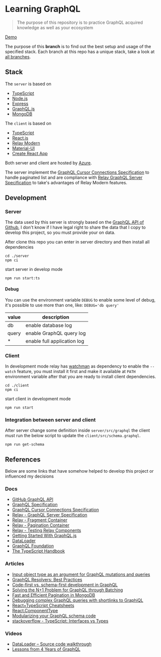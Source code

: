 # Learning GraphQL

> The purpose of this repository is to practice GraphQL acquired knowledge as well as your ecosystem

[Demo](https://belchior-learning-graphql.azurewebsites.net)

The purpose of this **branch** is to find out the best setup and usage of the specified stack. Each branch at this repo has a unique stack, take a look at [all branches](https://github.com/belchior/learning-graphql/branches/all).

## Stack

The `server` is based on

- [TypeScript](https://github.com/microsoft/TypeScript)
- [Node.js](https://github.com/nodejs/node)
- [Express](https://github.com/expressjs/express)
- [GraphQL.js](https://github.com/graphql/graphql-js)
- [MongoDB](https://www.mongodb.com/)

The `client` is based on

- [TypeScript](https://github.com/microsoft/TypeScript)
- [React.js](https://github.com/facebook/react)
- [Relay Modern](https://github.com/facebook/relay)
- [Material-UI](https://github.com/mui-org/material-ui)
- [Create React App](https://github.com/facebook/create-react-app)

Both server and client are hosted by [Azure](https://azure.microsoft.com).

The server implement the [GraphQL Cursor Connections Specification](https://relay.dev/graphql/connections.htm) to handle paginated list and are compliance with [Relay GraphQL Server Specification](https://relay.dev/docs/en/graphql-server-specification.html) to take's advantages of Relay Modern features.

## Development

### Server

The data used by this server is strongly based on the [GraphQL API of Github](https://developer.github.com/v4/explorer/), I don't know if I have legal right to share the data that I copy to develop this project, so you must provide your on data.

After clone this repo you can enter in server directory and then install all dependencies

```shell
cd ./server
npm ci
```

start server in develop mode

```shell
npm run start:ts
```

#### Debug

You can use the environment variable `DEBUG` to enable some level of debug, it's possible to use more than one, like: `DEBUG='db query'`

| value | description                 |
|-------|-----------------------------|
| db    | enable database log         |
| query | enable GraphQL query log    |
| *     | enable full application log |

### Client

In development mode relay has [watchman](https://github.com/facebook/watchman) as dependency to enable the `--watch` feature, you must install it first and make it available at `PATH` environment variable after that you are ready to install client dependencies.

```shell
cd ./client
npm ci
```

start client in development mode

```shell
npm run start
```

### Integration between server and client

After server change some definition inside `server/src/graphql` the client must run the below script to update the `client/src/schema.graphql`.

```shell
npm run get-schema
```

## References

Below are some links that have somehow helped to develop this project or influenced my decisions

### Docs

- [GitHub GraphQL API](https://developer.github.com/v4/explorer/)
- [GraphQL Specification](http://spec.graphql.org/June2018/)
- [GraphQL Cursor Connections Specification](https://relay.dev/graphql/connections.htm)
- [Relay - GraphQL Server Specification](https://relay.dev/docs/en/graphql-server-specification.html)
- [Relay - Fragment Container](https://relay.dev/docs/en/fragment-container)
- [Relay - Pagination Container](https://relay.dev/docs/en/pagination-container)
- [Relay - Testing Relay Components](https://relay.dev/docs/en/testing-relay-components#relay_test_operation)
- [Getting Started With GraphQL.js](https://graphql.org/graphql-js/)
- [DataLoader](https://github.com/graphql/dataloader)
- [GraphQL Foundation](https://foundation.graphql.org/)
- [The TypeScript Handbook](https://www.typescriptlang.org/docs/handbook/)

### Articles

- [Input object type as an argument for GraphQL mutations and queries](https://atheros.ai/blog/input-object-type-as-an-argument-for-graphql-mutations-and-queries)
- [GraphQL Resolvers: Best Practices](https://medium.com/paypal-engineering/graphql-resolvers-best-practices-cd36fdbcef55)
- [Code-first vs. schema-first development in GraphQL](https://blog.logrocket.com/code-first-vs-schema-first-development-graphql/)
- [Solving the N+1 Problem for GraphQL through Batching](https://engineering.shopify.com/blogs/engineering/solving-the-n-1-problem-for-graphql-through-batching)
- [Fast and Efficient Pagination in MongoDB](https://www.codementor.io/@arpitbhayani/fast-and-efficient-pagination-in-mongodb-9095flbqr)
- [Debugging complex GraphQL queries with shortlinks to GraphiQL](https://nilsnh.no/2018/08/04/debugging-complex-graphql-queries-with-shortlinks-to-graphiql/)
- [React+TypeScript Cheatsheets](https://github.com/typescript-cheatsheets/react-typescript-cheatsheet)
- [React.ComponentType](https://flow.org/en/docs/react/types/#toc-react-componenttype)
- [Modularizing your GraphQL schema code](https://www.apollographql.com/blog/modularizing-your-graphql-schema-code-d7f71d5ed5f2)
- [stackoverflow - TypeScript: Interfaces vs Types](https://stackoverflow.com/questions/37233735/typescript-interfaces-vs-types#answer-52682220)

### Videos

- [DataLoader – Source code walkthrough](https://www.youtube.com/watch?v=OQTnXNCDywA&feature=youtu.be)
- [Lessons from 4 Years of GraphQL](https://www.youtube.com/watch?v=zVNrqo9XGOs)
